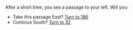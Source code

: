 After a short time, you see a passage to your
left. Will you:

- Take this passage East? [Turn to 186](186)
- Continue South? [Turn to 32](32)
